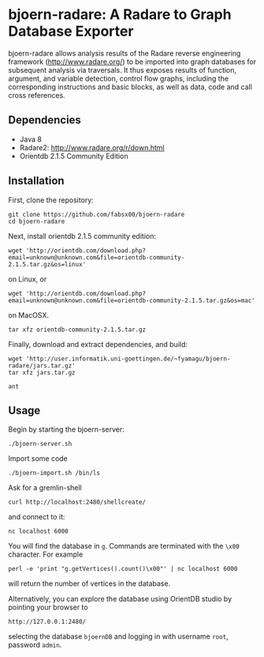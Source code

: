 # bjoern-radare: A Radare to Graph Database Exporter

bjoern-radare allows analysis results of the Radare reverse
engineering framework (http://www.radare.org/) to be imported into
graph databases for subsequent analysis via traversals. It thus
exposes results of function, argument, and variable detection, control
flow graphs, including the corresponding instructions and basic
blocks, as well as data, code and call cross references.

## Dependencies

* Java 8
* Radare2: http://www.radare.org/r/down.html
* Orientdb 2.1.5 Community Edition

## Installation

First, clone the repository:

	git clone https://github.com/fabsx00/bjoern-radare
	cd bjoern-radare

Next, install orientdb 2.1.5 community edition:

	wget 'http://orientdb.com/download.php?email=unknown@unknown.com&file=orientdb-community-2.1.5.tar.gz&os=linux'

on Linux, or

	wget 'http://orientdb.com/download.php?email=unknown@unknown.com&file=orientdb-community-2.1.5.tar.gz&os=mac'

on MacOSX.

	tar xfz orientdb-community-2.1.5.tar.gz

Finally, download and extract dependencies, and build:

	wget 'http://user.informatik.uni-goettingen.de/~fyamagu/bjoern-radare/jars.tar.gz'
	tar xfz jars.tar.gz

	ant

## Usage

Begin by starting the bjoern-server:

	./bjoern-server.sh

Import some code

	./bjoern-import.sh /bin/ls

Ask for a gremlin-shell

	curl http://localhost:2480/shellcreate/

and connect to it:

	nc localhost 6000

You will find the database in `g`. Commands are terminated with the
`\x00` character. For example

	perl -e 'print "g.getVertices().count()\x00"' | nc localhost 6000

will return the number of vertices in the database.

Alternatively, you can explore the database using OrientDB studio by
pointing your browser to

	http://127.0.0.1:2480/

selecting the database `bjoernDB` and logging in with username `root`,
password `admin`.
